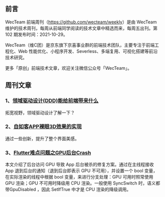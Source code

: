 ## 前言

WecTeam 前端周刊（<https://github.com/wecteam/weekly>）是由 WecTeam 维护的技术周刊，每周从前端同学阅读的技术文章中精选而来，每周五出刊。第 102 期发布时间：2021-10-29。

WecTeam（维C团）是京东旗下京喜事业群的前端技术团队，主要专注于前端工程化、Web 性能优化、小程序开发、Severless、多端复用、可视化搭建等前沿技术研究。

更多「原创」前端技术文章，欢迎关注微信公众号「WecTeam」。


## 周刊文章

### 1、[领域驱动设计(DDD)能给前端带来什么](https://mp.weixin.qq.com/s/fCP9Y9naiDvz6lQk3JZVlA)

拓宽视野，领域驱动设计了解一下？

### 2、[自如客APP裸眼3D效果的实现](https://juejin.cn/post/6989227733410644005?from=main_page)

通过一些创新，提升了整个界面美感。

### 3、[Flutter难点问题之GPU后台Crash](https://mp.weixin.qq.com/s/KVux8rYCPXcvDODUskinBQ)

本文介绍了后台访问 GPU 导致 App 后台被杀的修复方案。通过在主线程接收 App 退到后台的通知（退到后台即表示 GPU 不可用），并设置一个 bool 变量，在实际渲染的线程中根据 bool 变量，来进行分支处理：GPU 可用时照常使用 GPU 渲染；GPU 不可用时降级用 CPU 渲染。一般使用 SyncSwitch 时，语义都带GpuDisabled ，因此 SetIfTrue 中才是 CPU 渲染的降级调用。